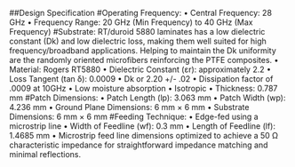 ##Design Specification 
#Operating Frequency: 
• Central Frequency: 28 GHz 
• Frequency Range: 20 GHz (Min Frequency) to 40 GHz (Max Frequency) 
#Substrate: 
RT/duroid 5880 laminates has a low dielectric constant (Dk) and low dielectric loss, making them 
well suited for high frequency/broadband applications. Helping to maintain the Dk uniformity are 
the randomly oriented microfibers reinforcing the PTFE composites. 
• Material: Rogers RT5880 
• Dielectric Constant (εr): approximately 2.2 
• Loss Tangent (tan δ): 0.0009 
• Dk or 2.20 +/- .02 
• Dissipation factor of .0009 at 10GHz 
• Low moisture absorption 
• Isotropic 
• Thickness: 0.787 mm
#Patch Dimensions: 
• Patch Length (lp): 3.063 mm 
• Patch Width (wp): 4.236 mm 
• Ground Plane Dimensions: 6 mm × 6 mm 
• Substrate Dimensions: 6 mm × 6 mm 
#Feeding Technique: 
• Edge-fed using a microstrip line 
• Width of Feedline (wf): 0.3 mm 
• Length of Feedline (lf): 1.4685 mm 
• Microstrip feed line dimensions optimized to achieve a 50 Ω characteristic impedance for 
straightforward impedance matching and minimal reflections.
